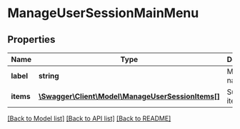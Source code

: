 # ManageUserSessionMainMenu

## Properties
Name | Type | Description | Notes
------------ | ------------- | ------------- | -------------
**label** | **string** | Menu item name | 
**items** | [**\Swagger\Client\Model\ManageUserSessionItems[]**](ManageUserSessionItems.md) | Sub menu items | 

[[Back to Model list]](../README.md#documentation-for-models) [[Back to API list]](../README.md#documentation-for-api-endpoints) [[Back to README]](../README.md)



